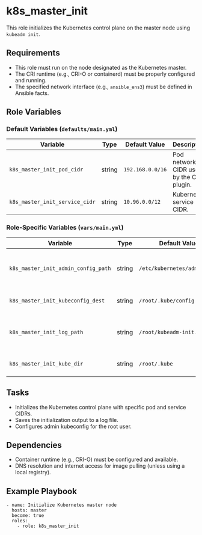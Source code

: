 k8s_master_init
===============

This role initializes the Kubernetes control plane on the master node using `kubeadm init`.

Requirements
------------

- This role must run on the node designated as the Kubernetes master.
- The CRI runtime (e.g., CRI-O or containerd) must be properly configured and running.
- The specified network interface (e.g., `ansible_ens3`) must be defined in Ansible facts.

Role Variables
--------------

### Default Variables (`defaults/main.yml`)
| Variable                       | Type   | Default Value     | Description |
|--------------------------------|--------|-------------------|-------------|
| `k8s_master_init_pod_cidr`     | string | `192.168.0.0/16`  | Pod network CIDR used by the CNI plugin. |
| `k8s_master_init_service_cidr` | string | `10.96.0.0/12`    | Kubernetes service CIDR. |

### Role-Specific Variables (`vars/main.yml`)
| Variable                            | Type   | Default Value                   | Description |
|-------------------------------------|--------|----------------------------------|-------------|
| `k8s_master_init_admin_config_path` | string | `/etc/kubernetes/admin.conf`    | Path to admin kubeconfig created by `kubeadm`. |
| `k8s_master_init_kubeconfig_dest`   | string | `/root/.kube/config`            | Destination for copied kubeconfig. |
| `k8s_master_init_log_path`          | string | `/root/kubeadm-init.log`        | Log file path for the output of `kubeadm init`. |
| `k8s_master_init_kube_dir`          | string | `/root/.kube`                   | Directory to store kubeconfig. |

Tasks
-----

- Initializes the Kubernetes control plane with specific pod and service CIDRs.
- Saves the initialization output to a log file.
- Configures admin kubeconfig for the root user.

Dependencies
------------

- Container runtime (e.g., CRI-O) must be configured and available.
- DNS resolution and internet access for image pulling (unless using a local registry).

Example Playbook
----------------
```
- name: Initialize Kubernetes master node
  hosts: master
  become: true
  roles:
    - role: k8s_master_init
```
